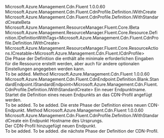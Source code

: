 <Type Name="IWithStandardCreate" FullName="Microsoft.Azure.Management.Cdn.Fluent.CdnProfile.Definition.IWithStandardCreate">
  <TypeSignature Language="C#" Value="public interface IWithStandardCreate : Microsoft.Azure.Management.Cdn.Fluent.CdnProfile.Definition.IWithCreate, Microsoft.Azure.Management.Cdn.Fluent.CdnProfile.Definition.IWithStandardCreateBeta, Microsoft.Azure.Management.ResourceManager.Fluent.Core.IBeta, Microsoft.Azure.Management.ResourceManager.Fluent.Core.Resource.Definition.IDefinitionWithTags&lt;Microsoft.Azure.Management.Cdn.Fluent.CdnProfile.Definition.IWithCreate&gt;, Microsoft.Azure.Management.ResourceManager.Fluent.Core.ResourceActions.ICreatable&lt;Microsoft.Azure.Management.Cdn.Fluent.ICdnProfile&gt;" />
  <TypeSignature Language="ILAsm" Value=".class public interface auto ansi abstract IWithStandardCreate implements class Microsoft.Azure.Management.Cdn.Fluent.CdnProfile.Definition.IWithCreate, class Microsoft.Azure.Management.Cdn.Fluent.CdnProfile.Definition.IWithStandardCreateBeta, class Microsoft.Azure.Management.ResourceManager.Fluent.Core.IBeta, class Microsoft.Azure.Management.ResourceManager.Fluent.Core.Resource.Definition.IDefinitionWithTags`1&lt;class Microsoft.Azure.Management.Cdn.Fluent.CdnProfile.Definition.IWithCreate&gt;, class Microsoft.Azure.Management.ResourceManager.Fluent.Core.ResourceActions.ICreatable`1&lt;class Microsoft.Azure.Management.Cdn.Fluent.ICdnProfile&gt;, class Microsoft.Azure.Management.ResourceManager.Fluent.Core.ResourceActions.IIndexable" />
  <TypeSignature Language="DocId" Value="T:Microsoft.Azure.Management.Cdn.Fluent.CdnProfile.Definition.IWithStandardCreate" />
  <TypeSignature Language="VB.NET" Value="Public Interface IWithStandardCreate&#xA;Implements IBeta, ICreatable(Of ICdnProfile), IDefinitionWithTags(Of IWithCreate), IWithCreate, IWithStandardCreateBeta" />
  <TypeSignature Language="F#" Value="type IWithStandardCreate = interface&#xA;    interface IWithCreate&#xA;    interface ICreatable&lt;ICdnProfile&gt;&#xA;    interface IIndexable&#xA;    interface IDefinitionWithTags&lt;IWithCreate&gt;&#xA;    interface IWithStandardCreateBeta&#xA;    interface IBeta" />
  <AssemblyInfo>
    <AssemblyName>Microsoft.Azure.Management.Cdn.Fluent</AssemblyName>
    <AssemblyVersion>1.0.0.60</AssemblyVersion>
  </AssemblyInfo>
  <Interfaces>
    <Interface>
      <InterfaceName>Microsoft.Azure.Management.Cdn.Fluent.CdnProfile.Definition.IWithCreate</InterfaceName>
    </Interface>
    <Interface>
      <InterfaceName>Microsoft.Azure.Management.Cdn.Fluent.CdnProfile.Definition.IWithStandardCreateBeta</InterfaceName>
    </Interface>
    <Interface>
      <InterfaceName>Microsoft.Azure.Management.ResourceManager.Fluent.Core.IBeta</InterfaceName>
    </Interface>
    <Interface>
      <InterfaceName>Microsoft.Azure.Management.ResourceManager.Fluent.Core.Resource.Definition.IDefinitionWithTags&lt;Microsoft.Azure.Management.Cdn.Fluent.CdnProfile.Definition.IWithCreate&gt;</InterfaceName>
    </Interface>
    <Interface>
      <InterfaceName>Microsoft.Azure.Management.ResourceManager.Fluent.Core.ResourceActions.ICreatable&lt;Microsoft.Azure.Management.Cdn.Fluent.ICdnProfile&gt;</InterfaceName>
    </Interface>
  </Interfaces>
  <Docs>
    <summary>
            Die Phase der Definition die enthält alle minimale erforderlichen Eingaben für die Ressource erstellt werden, aber auch für andere optionalen Einstellungen angegeben werden kann.
            </summary>
    <remarks>To be added.</remarks>
  </Docs>
  <Members>
    <Member MemberName="DefineNewEndpoint">
      <MemberSignature Language="C#" Value="public Microsoft.Azure.Management.Cdn.Fluent.CdnEndpoint.Definition.Blank.StandardEndpoint.IStandardEndpoint&lt;Microsoft.Azure.Management.Cdn.Fluent.CdnProfile.Definition.IWithStandardCreate&gt; DefineNewEndpoint (string name);" />
      <MemberSignature Language="ILAsm" Value=".method public hidebysig newslot virtual instance class Microsoft.Azure.Management.Cdn.Fluent.CdnEndpoint.Definition.Blank.StandardEndpoint.IStandardEndpoint`1&lt;class Microsoft.Azure.Management.Cdn.Fluent.CdnProfile.Definition.IWithStandardCreate&gt; DefineNewEndpoint(string name) cil managed" />
      <MemberSignature Language="DocId" Value="M:Microsoft.Azure.Management.Cdn.Fluent.CdnProfile.Definition.IWithStandardCreate.DefineNewEndpoint(System.String)" />
      <MemberSignature Language="VB.NET" Value="Public Function DefineNewEndpoint (name As String) As IStandardEndpoint(Of IWithStandardCreate)" />
      <MemberSignature Language="F#" Value="abstract member DefineNewEndpoint : string -&gt; Microsoft.Azure.Management.Cdn.Fluent.CdnEndpoint.Definition.Blank.StandardEndpoint.IStandardEndpoint&lt;Microsoft.Azure.Management.Cdn.Fluent.CdnProfile.Definition.IWithStandardCreate&gt;" Usage="iWithStandardCreate.DefineNewEndpoint name" />
      <MemberType>Method</MemberType>
      <AssemblyInfo>
        <AssemblyName>Microsoft.Azure.Management.Cdn.Fluent</AssemblyName>
        <AssemblyVersion>1.0.0.60</AssemblyVersion>
      </AssemblyInfo>
      <ReturnValue>
        <ReturnType>Microsoft.Azure.Management.Cdn.Fluent.CdnEndpoint.Definition.Blank.StandardEndpoint.IStandardEndpoint&lt;Microsoft.Azure.Management.Cdn.Fluent.CdnProfile.Definition.IWithStandardCreate&gt;</ReturnType>
      </ReturnValue>
      <Parameters>
        <Parameter Name="name" Type="System.String" />
      </Parameters>
      <Docs>
        <param name="name">Ein neuer Endpunktname.</param>
        <summary>
            Startet die Definition eines neuen Endpunkts an das CDN-Profil angefügt werden.
            </summary>
        <returns>To be added.</returns>
        <remarks>To be added.</remarks>
        <return>Die erste Phase der Definition eines neuen CDN-Endpunkt.</return>
      </Docs>
    </Member>
    <Member MemberName="WithNewEndpoint">
      <MemberSignature Language="C#" Value="public Microsoft.Azure.Management.Cdn.Fluent.CdnProfile.Definition.IWithStandardCreate WithNewEndpoint (string endpointOriginHostname);" />
      <MemberSignature Language="ILAsm" Value=".method public hidebysig newslot virtual instance class Microsoft.Azure.Management.Cdn.Fluent.CdnProfile.Definition.IWithStandardCreate WithNewEndpoint(string endpointOriginHostname) cil managed" />
      <MemberSignature Language="DocId" Value="M:Microsoft.Azure.Management.Cdn.Fluent.CdnProfile.Definition.IWithStandardCreate.WithNewEndpoint(System.String)" />
      <MemberSignature Language="VB.NET" Value="Public Function WithNewEndpoint (endpointOriginHostname As String) As IWithStandardCreate" />
      <MemberSignature Language="F#" Value="abstract member WithNewEndpoint : string -&gt; Microsoft.Azure.Management.Cdn.Fluent.CdnProfile.Definition.IWithStandardCreate" Usage="iWithStandardCreate.WithNewEndpoint endpointOriginHostname" />
      <MemberType>Method</MemberType>
      <AssemblyInfo>
        <AssemblyName>Microsoft.Azure.Management.Cdn.Fluent</AssemblyName>
        <AssemblyVersion>1.0.0.60</AssemblyVersion>
      </AssemblyInfo>
      <ReturnValue>
        <ReturnType>Microsoft.Azure.Management.Cdn.Fluent.CdnProfile.Definition.IWithStandardCreate</ReturnType>
      </ReturnValue>
      <Parameters>
        <Parameter Name="endpointOriginHostname" Type="System.String" />
      </Parameters>
      <Docs>
        <param name="endpointOriginHostname">ein Endpunkt Hostname des Ursprungs.</param>
        <summary>
            Der CDN-Profil hinzugefügt neuen Endpunkt.
            </summary>
        <returns>To be added.</returns>
        <remarks>To be added.</remarks>
        <return>die nächste Phase der Definition der CDN-Profil.</return>
      </Docs>
    </Member>
  </Members>
</Type>